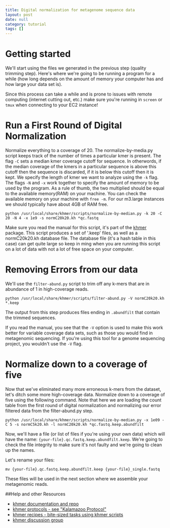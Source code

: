 ```yaml
---
title: Digital normalization for metagenome sequence data
layout: post
date: null
category: tutorial
tags: []
---
```


# Getting started
We'll start using the files we generated in the previous step (quality trimming step).  Here's where we're going to be running a program for a while (how long depends on the amount of memory your computer has and how large your data set is).  

Since this process can take a while and is prone to issues with remote computing (internet cutting out, etc.) make sure you're running in `screen` or `tmux` when connecting to your EC2 instance!

# Run a First Round of Digital Normalization
Normalize everything to a coverage of 20. The normalize-by-media.py script keeps track of the number of times a particular kmer is present. The flag `-C` sets a median kmer coverage cutoff for sequence. In otherwords, if the median coverage of the kmers in a particular sequence is above this cutoff then the sequence is discarded, if it is below this cutoff then it is kept. We specify the length of kmer we want to analyze using the `-k` flag. The flags `-N` and `-x` work together to specify the amount of memory to be used by the program. As a rule of thumb, the two multiplied should be equal to the available memory(RAM) on your machine. You can check the available memory on your machine with `free -m`. For our m3.large instances we should typically have about 4GB of RAM free.    

```
python /usr/local/share/khmer/scripts/normalize-by-median.py -k 20 -C 20 -N 4 -x 1e9 -s normC20k20.kh *qc.fastq
```

Make sure you read the manual for this script, it's part of the [khmer](https://github.com/ged-lab/khmer) package.  This script produces a set of '.keep' files, as well as a normC20k20.kh database file.  The database file (it's a hash table in this case) can get quite large so keep in ming when you are running this script on a lot of data with not a lot of free space on your computer.

# Removing Errors from our data
We'll use the `filter-abund.py` script to trim off any k-mers that are in abundance of 1 in high-coverage reads.

```
python /usr/local/share/khmer/scripts/filter-abund.py -V normC20k20.kh *.keep
```

The output from this step produces files ending in `.abundfilt` that contain the trimmed sequences.

If you read the manual, you see that the `-V` option is used to make this work better for variable coverage data sets, such as those you would find in metagenomic sequencing.  If you're using this tool for a genome sequencing project, you wouldn't use the `-V` flag.

# Normalize down to a coverage of five
Now that we've eliminated many more erroneous k-mers from the dataset, let's ditch some more high-coverage data. Normalize down to a coverage of five using the following command. Note that here we are loading the count table from the first round of digital normalization and normalizing our error filtered data from the filter-abund.py step. 

```
python /usr/local/share/khmer/scripts/normalize-by-median.py -x 1e09 -C 5 -s normC5k20.kh -l normC20k20.kh *qc.fastq.keep.abundfilt
```

Now, we'll have a file (or list of files if you're using your own data) which will have the name: `{your-file}.qc.fastq.keep.abundfilt.keep`.  We're going to check the file integrity to make sure it's not faulty and we're going to clean up the names.

Let's rename your files:
```
mv {your-file}.qc.fastq.keep.abundfilt.keep {your-file}_single.fastq  
```
These files will be used in the next section where we assemble your metagenomic reads.

##Help and other Resources
* [khmer documentation and repo](https://github.com/dib-lab/khmer/blob/master/README.rst)
* [khmer protocols - see "Kalamazoo Protocol"](http://khmer-protocols.readthedocs.org/en/v0.8.4/)
* [khmer recipes - bite-sized tasks using khmer scripts](http://khmer-recipes.readthedocs.org/en/latest/)
* [khmer discussion group](http://lists.idyll.org/listinfo/khmer)


